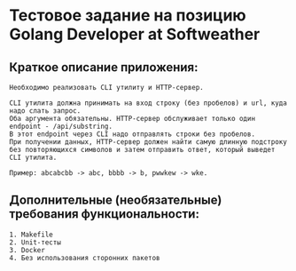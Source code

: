 # Тестовое задание на позицию Golang Developer at Softweather

## Краткое описание приложения:
```
Необходимо реализовать CLI утилиту и HTTP-сервер.

CLI утилита должна принимать на вход строку (без пробелов) и url, куда надо слать запрос.
Оба аргумента обязательны. HTTP-сервер обслуживает только один endpoint - /api/substring.
В этот endpoint через CLI надо отправлять строки без пробелов. 
При получении данных, HTTP-сервер должен найти самую длинную подстроку без повторяющихся символов и затем отправить ответ, который выведет CLI утилита. 

Пример: abcabcbb -> abc, bbbb -> b, pwwkew -> wke.
```

## Дополнительные (необязательные) требования функциональности:
```
1. Makefile
2. Unit-тесты
3. Docker
4. Без использования сторонних пакетов
```
